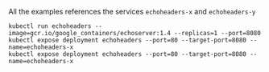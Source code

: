 
All the examples references the services `echoheaders-x` and `echoheaders-y`

```
kubectl run echoheaders --image=gcr.io/google_containers/echoserver:1.4 --replicas=1 --port=8080
kubectl expose deployment echoheaders --port=80 --target-port=8080 --name=echoheaders-x
kubectl expose deployment echoheaders --port=80 --target-port=8080 --name=echoheaders-x
```

